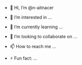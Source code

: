 - 👋 Hi, I’m @n-aitnacer
- 👀 I’m interested in ...
- 🌱 I’m currently learning ...
- 💞️ I’m looking to collaborate on ...
- 📫 How to reach me ...

- ⚡ Fun fact: ...

<!---
n-aitnacer/n-aitnacer is a ✨ special ✨ repository because its `README.md` (this file) appears on your GitHub profile.
You can click the Preview link to take a look at your changes.
--->
